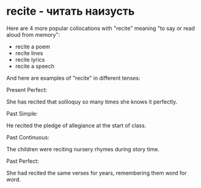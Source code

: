# recite - читать наизусть

Here are 4 more popular collocations with "recite" meaning "to say or read aloud from memory":

- recite a poem
- recite lines
- recite lyrics
- recite a speech

And here are examples of "recite" in different tenses:

Present Perfect:

She has recited that soliloquy so many times she knows it perfectly.

Past Simple:

He recited the pledge of allegiance at the start of class.

Past Continuous:

The children were reciting nursery rhymes during story time.

Past Perfect:

She had recited the same verses for years, remembering them word for word.

